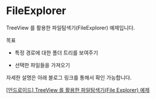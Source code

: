 # FileExplorer
TreeView 를 활용한 파일탐색기(FileExplorer) 예제입니다.

목표

 - 특정 경로에 대한 폴더 트리를 보여주기
 
 - 선택한 파일들을 가져오기
 

자세한 설명은 아래 블로그 링크를 통해서 확인 가능합니다.

[[안드로이드] TreeView 를 활용한 파일탐색기(File Explorer) 예제](https://bictoselfdev.blogspot.com/2022/12/AndroidFileExplorer.html)
